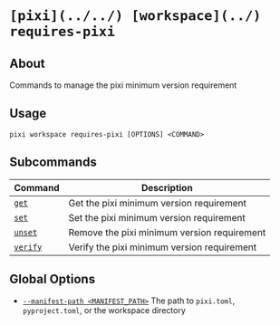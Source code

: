 # `[pixi](../../) [workspace](../) requires-pixi`

## About

Commands to manage the pixi minimum version requirement

## Usage

```text
pixi workspace requires-pixi [OPTIONS] <COMMAND>

```

## Subcommands

| Command             | Description                                 |
| ------------------- | ------------------------------------------- |
| [`get`](get/)       | Get the pixi minimum version requirement    |
| [`set`](set/)       | Set the pixi minimum version requirement    |
| [`unset`](unset/)   | Remove the pixi minimum version requirement |
| [`verify`](verify/) | Verify the pixi minimum version requirement |

## Global Options

- [`--manifest-path <MANIFEST_PATH>`](#arg---manifest-path) The path to `pixi.toml`, `pyproject.toml`, or the workspace directory
